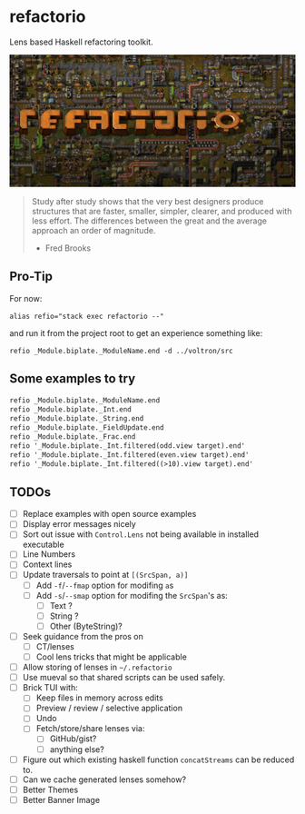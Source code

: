 # refactorio

Lens based Haskell refactoring toolkit.

![refactorio](refactorio.png)

> Study after study shows that the very best designers produce structures that
> are faster, smaller, simpler, clearer, and produced with less effort. The
> differences between the great and the average approach an order of magnitude.
>
> - Fred Brooks

## Pro-Tip

For now:

    alias refio="stack exec refactorio --"

and run it from the project root to get an experience something like:

    refio _Module.biplate._ModuleName.end -d ../voltron/src

## Some examples to try

    refio _Module.biplate._ModuleName.end
    refio _Module.biplate._Int.end
    refio _Module.biplate._String.end
    refio _Module.biplate._FieldUpdate.end
    refio _Module.biplate._Frac.end
    refio '_Module.biplate._Int.filtered(odd.view target).end'
    refio '_Module.biplate._Int.filtered(even.view target).end'
    refio '_Module.biplate._Int.filtered((>10).view target).end'

## TODOs

- [ ] Replace examples with open source examples
- [ ] Display error messages nicely
- [ ] Sort out issue with `Control.Lens` not being available in installed executable
- [ ] Line Numbers
- [ ] Context lines
- [ ] Update traversals to point at `[(SrcSpan, a)]`
  - [ ] Add `-f`/`--fmap` option for modifing `a`s
  - [ ] Add `-s`/`--smap` option for modifing the `SrcSpan`'s as:
    - [ ] Text ?
    - [ ] String ?
    - [ ] Other (ByteString)?
- [ ] Seek guidance from the pros on
  - [ ] CT/lenses
  - [ ] Cool lens tricks that might be applicable
- [ ] Allow storing of lenses in `~/.refactorio`
- [ ] Use mueval so that shared scripts can  be used safely.
- [ ] Brick TUI with:
  - [ ] Keep files in memory across edits
  - [ ] Preview / review / selective application
  - [ ] Undo
  - [ ] Fetch/store/share lenses via:
    - [ ] GitHub/gist?
    - [ ] anything else?
- [ ] Figure out which existing haskell function `concatStreams` can be reduced to.
- [ ] Can we cache generated lenses somehow?
- [ ] Better Themes
- [ ] Better Banner Image
